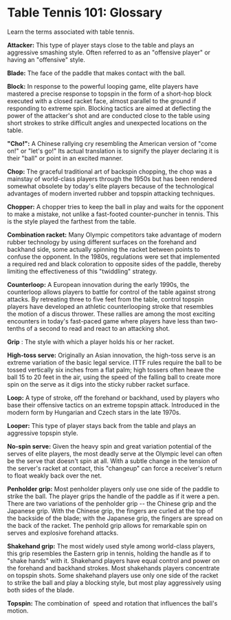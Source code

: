 Table Tennis 101: Glossary
==========================

Learn the terms associated with table tennis.

**Attacker:** This type of player stays close to the table and plays an aggressive smashing style. Often referred to as an "offensive player" or having an "offensive" style.

**Blade:** The face of the paddle that makes contact with the ball.

**Block:** In response to the powerful looping game, elite players have mastered a precise response to topspin in the form of a short-hop block executed with a closed racket face, almost parallel to the ground if responding to extreme spin. Blocking tactics are aimed at deflecting the power of the attacker's shot and are conducted close to the table using short strokes to strike difficult angles and unexpected locations on the table.

**"Cho!":** A Chinese rallying cry resembling the American version of "come on!" or "let's go!" Its actual translation is to signify the player declaring it is their "ball" or point in an excited manner.

**Chop:** The graceful traditional art of backspin chopping, the chop was a mainstay of world-class players through the 1950s but has been rendered somewhat obsolete by today's elite players because of the technological advantages of modern inverted rubber and topspin attacking techniques.

**Chopper:** A chopper tries to keep the ball in play and waits for the opponent to make a mistake, not unlike a fast-footed counter-puncher in tennis. This is the style played the farthest from the table.

**Combination racket:** Many Olympic competitors take advantage of modern rubber technology by using different surfaces on the forehand and backhand side, some actually spinning the racket between points to confuse the opponent. In the 1980s, regulations were set that implemented a required red and black coloration to opposite sides of the paddle, thereby limiting the effectiveness of this "twiddling" strategy.

**Counterloop:** A European innovation during the early 1990s, the counterloop allows players to battle for control of the table against strong attacks. By retreating three to five feet from the table, control topspin players have developed an athletic counterlooping stroke that resembles the motion of a discus thrower. These rallies are among the most exciting encounters in today's fast-paced game where players have less than two-tenths of a second to read and react to an attacking shot.

**Grip** : The style with which a player holds his or her racket.

**High-toss serve:** Originally an Asian innovation, the high-toss serve is an extreme variation of the basic legal service. ITTF rules require the ball to be tossed vertically six inches from a flat palm; high tossers often heave the ball 15 to 20 feet in the air, using the speed of the falling ball to create more spin on the serve as it digs into the sticky rubber racket surface.

**Loop:** A type of stroke, off the forehand or backhand, used by players who base their offensive tactics on an extreme topspin attack. Introduced in the modern form by Hungarian and Czech stars in the late 1970s.

**Looper:** This type of player stays back from the table and plays an aggressive topspin style.

**No-spin serve:** Given the heavy spin and great variation potential of the serves of elite players, the most deadly serve at the Olympic level can often be the serve that doesn't spin at all. With a subtle change in the tension of the server's racket at contact, this "changeup" can force a receiver's return to float weakly back over the net.

**Penholder grip:** Most penholder players only use one side of the paddle to strike the ball. The player grips the handle of the paddle as if it were a pen. There are two variations of the penholder grip -- the Chinese grip and the Japanese grip. With the Chinese grip, the fingers are curled at the top of the backside of the blade; with the Japanese grip, the fingers are spread on the back of the racket. The penhold grip allows for remarkable spin on serves and explosive forehand attacks.

**Shakehand grip:** The most widely used style among world-class players, this grip resembles the Eastern grip in tennis, holding the handle as if to "shake hands" with it. Shakehand players have equal control and power on the forehand and backhand strokes. Most shakehands players concentrate on topspin shots. Some shakehand players use only one side of the racket to strike the ball and play a blocking style, but most play aggressively using both sides of the blade.

**Topspin:** The combination of  speed and rotation that influences the ball's motion.


